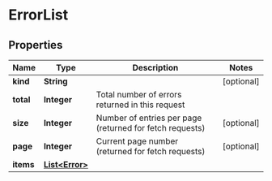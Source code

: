 

# ErrorList


## Properties

Name | Type | Description | Notes
------------ | ------------- | ------------- | -------------
**kind** | **String** |  |  [optional]
**total** | **Integer** | Total number of errors returned in this request | 
**size** | **Integer** | Number of entries per page (returned for fetch requests) |  [optional]
**page** | **Integer** | Current page number (returned for fetch requests) |  [optional]
**items** | [**List&lt;Error&gt;**](Error.md) |  | 



